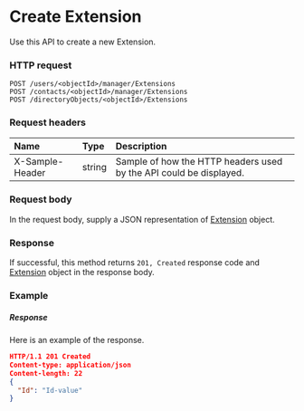 # Create Extension

Use this API to create a new Extension.
### HTTP request
```http
POST /users/<objectId>/manager/Extensions
POST /contacts/<objectId>/manager/Extensions
POST /directoryObjects/<objectId>/Extensions

```
### Request headers
| Name       | Type | Description|
|:---------------|:--------|:----------|
| X-Sample-Header  | string  | Sample of how the HTTP headers used by the API could be displayed.|

### Request body
In the request body, supply a JSON representation of [Extension](../resources/extension.md) object.


### Response
If successful, this method returns `201, Created` response code and [Extension](../resources/extension.md) object in the response body.

### Example
##### Response
Here is an example of the response.
```json
HTTP/1.1 201 Created
Content-type: application/json
Content-length: 22
{
  "Id": "Id-value"
}
```

<!-- uuid: 2b38270e-7e51-4ab5-87be-a1957594749c\n2015-10-09 15:15:43 UTC -->
